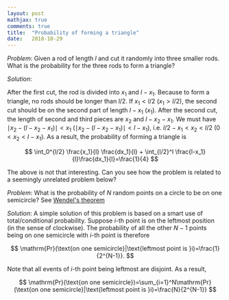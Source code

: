 ```yaml
---
layout: post
mathjax: true
comments: true
title:  "Probability of forming a triangle"
date:   2018-10-29
---
```


*Problem*: Given a rod of length $l$ and cut it randomly into three smaller rods. What is the probability for the three rods to form a triangle?

*Solution*:

After the first cut, the rod is divided into $x_1$ and $l-x_1$. Because to form a triangle, no rods should be longer than $l/2$. If $x_1<l/2$ ($x_1>l/2$), the second cut should be on the second part of length $l-x_1$ ($x_1$). After the second cut, the length of second and third pieces are $x_2$ and $l-x_2-x_1$. We must have $\mid x_2-(l-x_2-x_1) \mid < x_1$ ($\mid x_2-(l-x_2-x_1)\mid < l-x_1$), i.e.
$l/2-x_1<x_2<l/2$ ($0<x_2<l-x_1$). As a result, the probability of forming a triangle is

$$
\int_0^{l/2} \frac{x_1}{l} \frac{dx_1}{l} + \int_{l/2}^l \frac{l-x_1}{l}\frac{dx_1}{l}=\frac{1}{4}
$$

The above is not that interesting. Can you see how the problem is related to a seemingly unrelated problem below?

*Problem*: What is the probability of $N$ random points on a circle to be on one semicircle? See [Wendel's theorem](https://en.wikipedia.org/wiki/Wendel%27s_theorem)

*Solution*:
A simple solution of this problem is based on a smart use of total/conditional probability. Suppose $i$-th point is on the leftmost position (in the sense of clockwise). The probability of all the other $N-1$ points being on one semicircle with $i$-th point is therefore 

$$
\mathrm{Pr}(\text{on one semicircle}|\text{leftmost point is }i)=\frac{1}{2^{N-1}}.
$$

Note that all events of $i$-th point being leftmost are disjoint. As a result,

$$
\mathrm{Pr}(\text{on one semicircle})=\sum_{i=1}^N\mathrm{Pr}(\text{on one semicircle}|\text{leftmost point is }i)=\frac{N}{2^{N-1}}
$$
